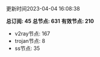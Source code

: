 更新时间2023-04-04 16:08:38

**总订阅: 45**
**总节点: 631**
**有效节点: 210**
- v2ray节点: 167
- trojan节点: 8
- ss节点: 35

